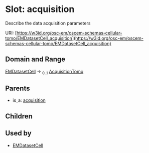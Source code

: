 
# Slot: acquisition

Describe the data acquisition parameters

URI: [https://w3id.org/osc-em/oscem-schemas-cellular-tomo/EMDatasetCell_acquisition](https://w3id.org/osc-em/oscem-schemas-cellular-tomo/EMDatasetCell_acquisition)


## Domain and Range

[EMDatasetCell](EMDatasetCell.md) &#8594;  <sub>0..1</sub> [AcquisitionTomo](AcquisitionTomo.md)

## Parents

 *  is_a: [acquisition](acquisition.md)

## Children


## Used by

 * [EMDatasetCell](EMDatasetCell.md)
